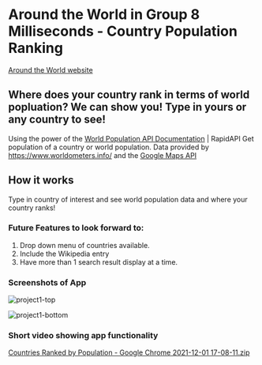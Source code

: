 # Around the World in Group 8 Milliseconds - Country Population Ranking
[Around the World website](https://erinknapp.github.io/project1-group8/)

## Where does your country rank in terms of world popluation? We can show you! Type in yours or any country to see!

Using the power of the [World Population API Documentation](https://rapidapi.com/aldair.sr99/api/world-population) | RapidAPI Get population of a country or world population. Data provided by https://www.worldometers.info/ and the [Google Maps API](https://developers.google.com/maps)

## How it works

Type in country of interest and see world population data and where your country ranks!

### Future Features to look forward to:

1. Drop down menu of countries available.
2. Include the Wikipedia entry 
3. Have more than 1 search result display at a time.

### Screenshots of App
![project1-top](https://user-images.githubusercontent.com/91582982/144324569-a9d823f9-e897-4e42-94a9-ebc5a902f619.PNG)

![project1-bottom](https://user-images.githubusercontent.com/91582982/144324591-c2a23767-1743-440e-a28a-4b894ba09460.PNG)


### Short video showing app functionality
[Countries Ranked by Population - Google Chrome 2021-12-01 17-08-11.zip](https://github.com/erinknapp/project1-group8/files/7637535/Countries.Ranked.by.Population.-.Google.Chrome.2021-12-01.17-08-11.zip)
